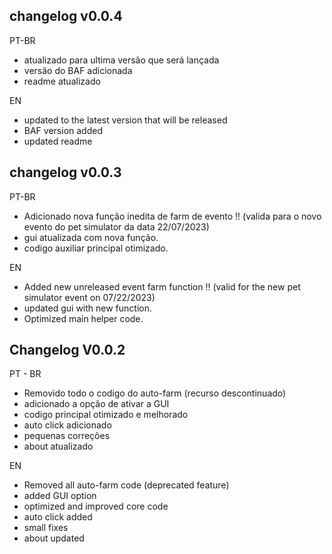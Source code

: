 ## changelog v0.0.4

PT-BR

- atualizado para ultima versão que será lançada
- versão do BAF adicionada
- readme atualizado

EN

- updated to the latest version that will be released
- BAF version added
- updated readme

## changelog v0.0.3

PT-BR

- Adicionado nova função inedita de farm de evento !! (valida para o novo evento do pet simulator da data 22/07/2023)
- gui atualizada com nova função.
- codigo auxiliar principal otimizado.

EN

- Added new unreleased event farm function !! (valid for the new pet simulator event on 07/22/2023)
- updated gui with new function.
- Optimized main helper code.

## Changelog V0.0.2

PT - BR 

- Removido todo o codigo do auto-farm (recurso descontinuado)
- adicionado a opção de ativar a GUI
- codigo principal otimizado e melhorado
- auto click adicionado
- pequenas correções
- about atualizado

EN

- Removed all auto-farm code (deprecated feature)
- added GUI option
- optimized and improved core code
- auto click added
- small fixes
- about updated
